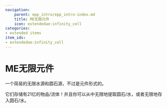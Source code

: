 ```yaml
---
navigation:
    parent: epp_intro/epp_intro-index.md
    title: ME无限元件
    icon: extendedae:infinity_cell
categories:
- extended items
item_ids:
- extendedae:infinity_cell
---
```


# ME无限元件

一个简易的无限水源和圆石源，不过是元件形式的。

<Row>
<ItemImage id="extendedae:infinity_cell" scale="4"></ItemImage>
</Row>

它们存储有21亿的物品/流体！并且你可以从中无限地提取圆石/水，或者无限地存入圆石/水。